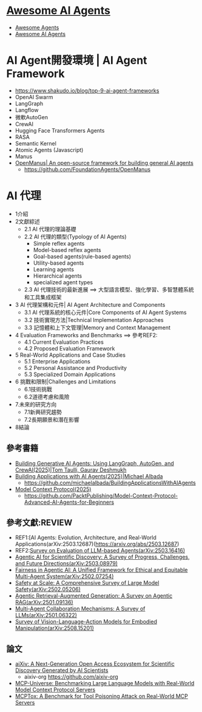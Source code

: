 # [Awesome AI Agents](Awesome_AI_Agents.md)
- [Awesome Agents](https://github.com/kyrolabs/awesome-agents)
- [Awesome AI Agents](https://github.com/e2b-dev/awesome-ai-agents)

# AI Agent開發環境 | AI Agent Framework
- https://www.shakudo.io/blog/top-9-ai-agent-frameworks
- OpenAI Swarm
- LangGraph
- Langflow
- 微軟AutoGen
- CrewAI
- Hugging Face Transformers Agents
- RASA
- Semantic Kernel
- Atomic Agents (Javascript)
- Manus
- [OpenManus| An open-source framework for building general AI agents](https://openmanus.github.io/)
  - https://github.com/FoundationAgents/OpenManus 

# AI 代理
- 1介紹
- 2文獻綜述
  - 2.1 AI 代理的理論基礎
  - 2.2 AI 代理的類型(Typology of AI Agents)
    - Simple reflex agents
    - Model-based reflex agents
    - Goal-based agents(rule-based agents)
    - Utility-based agents
    - Learning agents
    - Hierarchical agents
    - specialized agent types 
  - 2.3 AI 代理技術的最新進展 ==> 大型語言模型、強化學習、多智慧體系統和工具集成框架
- 3 AI 代理架構和元件| AI Agent Architecture and Components
  - 3.1 AI 代理系統的核心元件|Core Components of AI Agent Systems
  - 3.2 技術實現方法|Technical Implementation Approaches
  - 3.3 記憶體和上下文管理|Memory and Context Management
- 4 Evaluation Frameworks and Benchmarks ==> 參考REF2:
  - 4.1 Current Evaluation Practices
  - 4.2 Proposed Evaluation Framework
- 5 Real-World Applications and Case Studies
  - 5.1 Enterprise Applications
  - 5.2 Personal Assistance and Productivity
  - 5.3 Specialized Domain Applications
- 6 挑戰和限制|Challenges and Limitations
  - 6.1技術挑戰
  - 6.2道德考慮和風險
- 7.未來的研究方向
  - 7.1新興研究趨勢
  - 7.2長期願景和潛在影響
- 8結論

## 參考書籍
- [Building Generative AI Agents: Using LangGraph, AutoGen, and CrewAI(2025)|Tom Taulli, Gaurav Deshmukh](https://learning.oreilly.com/library/view/building-generative-ai/9798868811340/)
- [Building Applications with AI Agents(2025)|Michael Albada](https://learning.oreilly.com/library/view/building-applications-with/9781098176495/)
  - https://github.com/michaelalbada/BuildingApplicationsWithAIAgents 
- [Model Context Protocol(2025)](https://learning.oreilly.com/library/view/model-context-protocol/9781806112371/)
  - https://github.com/PacktPublishing/Model-Context-Protocol-Advanced-AI-Agents-for-Beginners 

## 參考文獻:REVIEW
- REF1:[AI Agents: Evolution, Architecture, and Real-World Applications(arXiv:2503.12687)(https://arxiv.org/abs/2503.12687)
- REF2:[Survey on Evaluation of LLM-based Agents(arXiv:2503.16416)](https://arxiv.org/abs/2503.16416)
- [Agentic AI for Scientific Discovery: A Survey of Progress, Challenges, and Future Directions(arXiv:2503.08979)](https://arxiv.org/abs/2503.08979)
- [Fairness in Agentic AI: A Unified Framework for Ethical and Equitable Multi-Agent System(arXiv:2502.07254)](https://arxiv.org/abs/2502.07254)
- [Safety at Scale: A Comprehensive Survey of Large Model Safety(arXiv:2502.05206)](https://arxiv.org/abs/2502.05206)
- [Agentic Retrieval-Augmented Generation: A Survey on Agentic RAG(arXiv:2501.09136)](https://arxiv.org/abs/2501.09136)
- [Multi-Agent Collaboration Mechanisms: A Survey of LLMs(arXiv:2501.06322)](https://arxiv.org/abs/2501.06322)
- [Survey of Vision-Language-Action Models for Embodied Manipulation(arXiv:2508.15201)](https://arxiv.org/abs/2508.15201)

## 論文
- [aiXiv: A Next-Generation Open Access Ecosystem for Scientific Discovery Generated by AI Scientists](https://arxiv.org/abs/2508.15126)
  - aixiv-org  https://github.com/aixiv-org
- [MCP-Universe: Benchmarking Large Language Models with Real-World Model Context Protocol Servers](https://arxiv.org/abs/2508.14704)
- [MCPTox: A Benchmark for Tool Poisoning Attack on Real-World MCP Servers](https://arxiv.org/abs/2508.14925)
